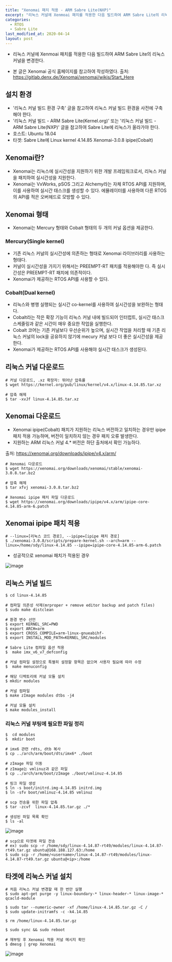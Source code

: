 ```yaml
---
title: "Xenomai 패치 적용 - ARM Sabre Lite(NXP)"
excerpt: "리눅스 커널에 Xenmoai 패치를 적용한 다음 빌드하여 ARM Sabre Lite의 리눅스 커널을 변경한다."
categories:
  - RTOS
  - Sabre Lite
last_modified_at: 2020-04-14
layout: post
---
```

- 리눅스 커널에 Xenmoai 패치를 적용한 다음 빌드하여 ARM Sabre Lite의 리눅스 커널을 변경한다.

- 본 글은 Xenomai 공식 홈페이지를 참고하여 작성하였다.
출처: <https://gitlab.denx.de/Xenomai/xenomai/wikis/Start_Here>



## 설치 환경
- '리눅스 커널 빌드 환경 구축' 글을 참고하여 리눅스 커널 빌드 환경을 사전에 구축해야 한다.
- '리눅스 커널 빌드 - ARM Sabre Lite(Kernel.org)' 또는 '리눅스 커널 빌드 - ARM Sabre Lite(NXP)' 글을 참고하여 Sabre Lite에 리눅스가 올라가야 한다.
- 호스트: Ubuntu 18.04
- 타겟: Sabre Lite에 Linux kernel 4.14.85 Xenomai-3.0.8 ipipe(Cobalt)



## Xenomai란?
- Xenomai는 리눅스에 실시간성을 지원하기 위한 개발 프레임워크로서, 리눅스 커널을 패치하여 실시간성을 지원한다. 
- Xenomai는 VxWorks, pSOS 그리고 Alchemy라는 자체 RTOS API를 지원하며, 이를 사용하여 실시간 태스크를 생성할 수 있다. 에뮬레이터를 사용하여 다른 RTOS의 API를 적은 오버헤드로 모방할 수 있다. 



## Xenomai 형태
- Xenomai는 Mercury 형태와 Cobalt 형태의 두 개의 커널 옵션을 제공한다.


### Mercury(Single kernel)
- 기존 리눅스 커널의 실시간성에 의존하는 형태로 Xenomai 라이브러리를 사용하는 형태다.
- 커널이 실시간성을 가지기 위해서는 PREEMPT-RT 패치를 적용해야한 다. 즉 실시간성은 PREEMPT-RT 패치에 의존적이다.
- Xenomai가 제공하는 RTOS API를 사용할 수 있다.


### Cobalt(Dual kernel)
- 리눅스와 병행 실행되는 실시간 co-kernel를 사용하여 실시간성을 보완하는 형태다.
- Cobalt라는 작은 확장 기능이 리눅스 커널 내에 빌드되어 인터럽트, 실시간 태스크 스케줄링과 같은 시간이 매우 중요한 작업을 실행한다.
- Cobalt 코어는 기존 커널보다 우선순위가 높으며, 실시간 작업을 처리할 때 기존 리눅스 커널의 lock을 공유하지 않기에 mecury 커널 보다 더 좋은 실시간성을 제공한다. 
- Xenomai가 제공하는 RTOS API를 사용해야 실시간 태스크가 생성된다.



## 리눅스 커널 다운로드
```
# 커널 다운로드, .xz 확장자: 뛰어난 압축률
$ wget https://kernel.org/pub/linux/kernel/v4.x/linux-4.14.85.tar.xz

# 압축 해제
$ tar -xvJf linux-4.14.85.tar.xz
```



## Xenomai 다운로드
- Xenomai ipipe(Cobalt) 패치가 지원하는 리눅스 버전하고 일치하는 경우만 ipipe 패치 적용 가능하며, 버전이 일치하지 않는 경우 패치 오류 발생한다.
- 지원하는 ARM 리눅스 커널 4.* 버전은 하단 출처에서 확인 가능하다.

출처: <https://xenomai.org/downloads/ipipe/v4.x/arm/>

```
# Xenomai 다운로드 
$ wget https://xenomai.org/downloads/xenomai/stable/xenomai-3.0.8.tar.bz2

# 압축 해제
$ tar xfvj xenomai-3.0.8.tar.bz2

# Xenomai ipipe 패치 파일 다운로드
$ wget https://xenomai.org/downloads/ipipe/v4.x/arm/ipipe-core-4.14.85-arm-6.patch
```



## Xenomai ipipe 패치 적용
```
# --linux=[리눅스 코드 경로], --ipipe=[ipipe 패치 경로]
$ ./xenomai-3.0.8/scripts/prepare-kernel.sh --arch=arm --linux=/home/sdy/linux-4.14.85 --ipipe=ipipe-core-4.14.85-arm-6.patch
```

- 성공적으로 xenomai 패치가 적용된 경우

![image](/assets/images/2020-04-14-Xenomai1/image1.png)



## 리눅스 커널 빌드
```
$ cd linux-4.14.85

# 컴파일 의존성 삭제(mrproper + remove editor backup and patch files)
$ sudo make distclean 

# 환경 변수 선언
$ export KERNEL_SRC=PWD
$ export ARCH=arm
$ export CROSS_COMPILE=arm-linux-gnueabihf-
$ export INSTALL_MOD_PATH=KERNEL_SRC/modules

# Sabre Lite 컴파일 옵션 적용 
$  make imx_v6_v7_defconfig

# 커널 컴파일 설정으로 특별히 설정할 항목은 없으며 사용자 필요에 따라 수정 
$  make menuconfig

# 해당 디렉토리에 커널 모듈 설치 
$ mkdir modules

# 커널 컴파일 
$ make zImage modules dtbs -j4

# 커널 모듈 설치 
$ make modules_install
```


### 리눅스 커널 부팅에 필요한 파일 정리
```
$  cd modules 
$  mkdir boot 

# imx6 관련 rdts, dtb 복사
$ cp ../arch/arm/boot/dts/imx6* ./boot 

# zImage 파일 이동 
# zImage는 vmlinuz과 같은 파일
$ cp ../arch/arm/boot/zImage ./boot/vmlinuz-4.14.85

# 링크 파일 생성 
$ ln -s boot/initrd.img-4.14.85 initrd.img
$ ln -sfv boot/vmlinuz-4.14.85 vmlinuz

# scp 전송을 위한 파일 압축 
$ tar -zcvf  linux-4.14.85.tar.gz ./*

# 생성된 파일 목록 확인
$ ls -al
```

![image](/assets/images/2020-04-14-Xenomai1/image2.png)

```
# scp으로 타겟에 파일 전송
# ex) sudo scp -r /home/sdy/linux-4.14.87-rt49/modules/linux-4.14.87-rt49.tar.gz ubuntu@168.188.127.63:/home
$ sudo scp -r /home/<username>/linux-4.14.87-rt49/modules/linux-4.14.87-rt49.tar.gz ubuntu@<ip>:/home 
```



## 타겟에 리눅스 커널 설치
```
# 처음 리눅스 커널 변경할 때 한 번만 실행 
$ sudo apt-get purge -y linux-boundary-* linux-header-* linux-image-* qcacld-module

$ sudo tar --numeric-owner -xf /home/linux-4.14.85.tar.gz -C /
$ sudo update-initramfs -c -k4.14.85

$ rm /home/linux-4.14.85.tar.gz

$ sudo sync && sudo reboot

# 재부팅 후 Xenomai 적용 커널 메시지 확인
$ dmesg | grep Xenomai
```

![image](/assets/images/2020-04-14-Xenomai1/image3.png)
